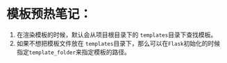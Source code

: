 # 模板预热笔记：  
1. 在渲染模板的时候，默认会从项目根目录下的 `templates`目录下查找模板。  
2. 如果不想把模板文件放在 `templates`目录下，那么可以在`Flask`初始化的时候指定`template_folder`来指定模板的路径。
















